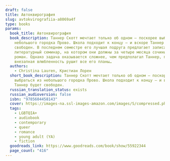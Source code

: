 ```yaml
---
draft: false
title: Автоквирография
slug: avtokvirografiia-a8069a4f
type: books
params:
  book_title: Автоквирография
  book_description: Таннер Скотт мечтает только об одном — поскорее выбраться из
    небольшого городка Прово. Школа подходит к концу — и вскоре Таннер будет
    свободен. В последнем семестре его лучшая подруга предлагает записаться на
    литера­турный семинар, на котором они должны за четыре месяца сочинить
    роман. Однако задача оказывается сложнее, чем предполагал Таннер, потому что
    вне­запная влюбленность рушит все его планы…
  authors:
    - Christina Lauren, Кристиан Лорен
  short_book_description: Таннер Скотт мечтает только об одном — поскорее
    выбраться из небольшого городка Прово. Школа подходит к концу — и вскоре
    Таннер будет свободен.
  russian_translation_status: exists
  russian_audioversion: false
  isbn: "9785604458143"
  cover: https://images-na.ssl-images-amazon.com/images/S/compressed.photo.goodreads.com/books/1605623377i/55922344.jpg
  tags:
    - LGBTQIA+
    - audiobook
    - contemporary
    - queer
    - romance
    - young adult (YA)
    - fiction
  goodreads_link: https://www.goodreads.com/book/show/55922344
  page_count: "416"
---
```

